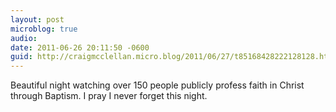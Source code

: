 ```yaml
---
layout: post
microblog: true
audio: 
date: 2011-06-26 20:11:50 -0600
guid: http://craigmcclellan.micro.blog/2011/06/27/t85168428222128128.html
---
```

Beautiful night watching over 150 people publicly profess faith in Christ through Baptism. I pray I never forget this night.
